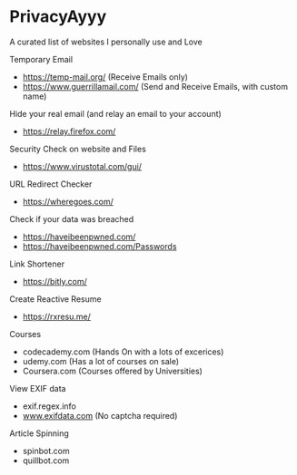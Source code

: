 # PrivacyAyyy
A curated list of websites I personally use and Love

Temporary Email </br>
- https://temp-mail.org/            (Receive Emails only)
- https://www.guerrillamail.com/    (Send and Receive Emails, with custom name)

Hide your real email (and relay an email to your account)
- https://relay.firefox.com/

Security Check on website and Files </br>
- https://www.virustotal.com/gui/

URL Redirect Checker
- https://wheregoes.com/

Check if your data was breached
- https://haveibeenpwned.com/
- https://haveibeenpwned.com/Passwords

Link Shortener 
- https://bitly.com/

Create Reactive Resume
- https://rxresu.me/

Courses
- codecademy.com (Hands On with a lots of excerices)
- udemy.com (Has a lot of courses on sale)
- Coursera.com (Courses offered by Universities)

View EXIF data
- exif.regex.info 
- www.exifdata.com (No captcha required)

Article Spinning
- spinbot.com
- quillbot.com
